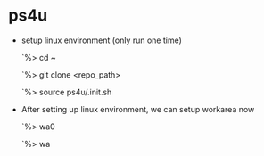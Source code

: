 # ps4u
* setup linux environment (only run one time)

  `%> cd ~

  `%> git clone <repo_path>

  `%> source ps4u/.init.sh
  
* After setting up linux environment, we can setup workarea now

  `%> wa0
  
  `%> wa
  
  



